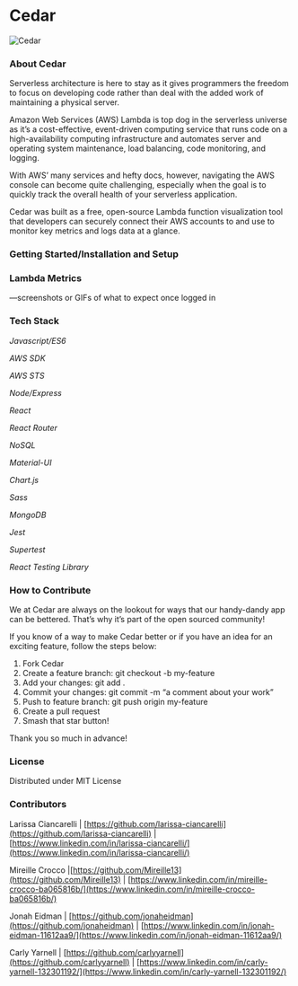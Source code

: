 # Cedar

  ![Cedar](https://user-images.githubusercontent.com/100087175/169152028-7432a13a-4c9e-4acc-bf9e-19d2f3ce7777.png)

### About Cedar 

Serverless architecture is here to stay as it gives programmers the freedom to focus on developing code rather than deal with the added work of maintaining a physical server. 

Amazon Web Services (AWS) Lambda is top dog in the serverless universe as it’s a cost-effective, event-driven computing service that runs code on a high-availability computing infrastructure and automates server and operating system maintenance, load balancing, code monitoring, and logging. 

With AWS’ many services and hefty docs, however, navigating the AWS console can become quite challenging, especially when the goal is to quickly track the overall health of your serverless application.

Cedar was built as a free, open-source Lambda function visualization tool that developers can securely connect their AWS accounts to and use to monitor key metrics and logs data at a glance.

### Getting Started/Installation and Setup

### Lambda Metrics

—screenshots or GIFs of what to expect once logged in

### Tech Stack

*Javascript/ES6*

*AWS SDK*

*AWS STS*

*Node/Express*

*React*

*React Router*

*NoSQL*

*Material-UI*

*Chart.js*

*Sass*

*MongoDB*

*Jest*

*Supertest*

*React Testing Library*

### How to Contribute

We at Cedar are always on the lookout for ways that our handy-dandy app can be bettered. That’s why it’s part of the open sourced community! 

If you know of a way to make Cedar better or if you have an idea for an exciting feature, follow the steps below:

1. Fork Cedar
2. Create a feature branch: git checkout -b my-feature
3. Add your changes: git add .
4. Commit your changes: git commit -m “a comment about your work”
5. Push to feature branch: git push origin my-feature
6. Create a pull request
7. Smash that star button!

Thank you so much in advance! 

### License

Distributed under MIT License

### Contributors

Larissa Ciancarelli | [https://github.com/larissa-ciancarelli](https://github.com/larissa-ciancarelli) | [https://www.linkedin.com/in/larissa-ciancarelli/](https://www.linkedin.com/in/larissa-ciancarelli/)

Mireille Crocco |[https://github.com/Mireille13](https://github.com/Mireille13)  | [https://www.linkedin.com/in/mireille-crocco-ba065816b/](https://www.linkedin.com/in/mireille-crocco-ba065816b/)

Jonah Eidman | [https://github.com/jonaheidman](https://github.com/jonaheidman) | [https://www.linkedin.com/in/jonah-eidman-11612aa9/](https://www.linkedin.com/in/jonah-eidman-11612aa9/)

Carly Yarnell |   [https://github.com/carlyyarnell](https://github.com/carlyyarnell) | [https://www.linkedin.com/in/carly-yarnell-132301192/](https://www.linkedin.com/in/carly-yarnell-132301192/)
